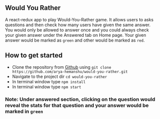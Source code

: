 ## Would You Rather

A react-redux app to play Would-You-Rather game. It allows users to asks questions and then check how many users have given the same answer. You would only be allowed to answer once and you could always check your given answer under the Answered tab on Home page. Your given answer would be marked as ```green``` and other would be marked as ```red```.

## How to get started

- Clone the repository from [Github](https://github.com/arya-hemanshu/would-you-rather.git) using ```git clone https://github.com/arya-hemanshu/would-you-rather.git```
- Navigate to the project dir ```cd would-you-rather```
- In terminal window type ```npm install```
- In terminal window type ```npm start```

### Note: Under answered section, clicking on the question would reveal the stats for that question and your answer would be marked in ```green```